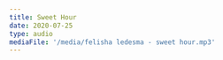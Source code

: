 ```yaml
---
title: Sweet Hour
date: 2020-07-25
type: audio
mediaFile: '/media/felisha ledesma - sweet hour.mp3'
---
```

